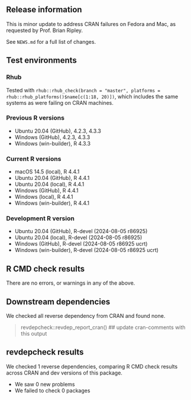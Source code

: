 ## Release information

This is minor update to address CRAN failures on Fedora and Mac, as requested by Prof. Brian Ripley. 

See `NEWS.md` for a full list of changes.

## Test environments

### Rhub

Tested with `rhub::rhub_check(branch = "master", platforms = rhub::rhub_platforms()$name[c(1:18, 20)])`,
which includes the same systems as were failing on CRAN machines.
  
### Previous R versions
* Ubuntu 20.04                 (GitHub), 4.2.3, 4.3.3
* Windows                      (GitHub), 4.2.3, 4.3.3
* Windows                 (win-builder), R 4.3.3

### Current R versions
* macOS 14.5                    (local), R 4.4.1
* Ubuntu 20.04                 (GitHub), R 4.4.1
* Ubuntu 20.04                  (local), R 4.4.1
* Windows                      (GitHub), R 4.4.1
* Windows                       (local), R 4.4.1
* Windows                 (win-builder), R 4.4.1

### Development R version
* Ubuntu 20.04                 (GitHub), R-devel  (2024-08-05 r86925)
* Ubuntu 20.04                  (local), R-devel  (2024-08-05 r86925)
* Windows                      (GitHub), R-devel  (2024-08-05 r86925 ucrt)
* Windows                 (win-builder), R-devel  (2024-08-05 r86925 ucrt)

## R CMD check results

There are no errors, or warnings in any of the above.

## Downstream dependencies

We checked all reverse dependency from CRAN and found none.

> revdepcheck::revdep_report_cran() ## update cran-comments with this output
## revdepcheck results

We checked 1 reverse dependencies, comparing R CMD check results across CRAN and dev versions of this package.

 * We saw 0 new problems
 * We failed to check 0 packages
